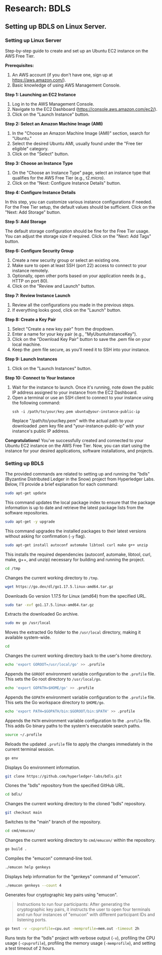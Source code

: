 # Research: BDLS


## Setting up BDLS on Linux Server.

### Setting up Linux Server


Step-by-step guide to create and set up an Ubuntu EC2 instance on the AWS Free Tier.

**Prerequisites:**
1. An AWS account (if you don't have one, sign up at https://aws.amazon.com/).
2. Basic knowledge of using AWS Management Console.

**Step 1: Launching an EC2 Instance**

1. Log in to the AWS Management Console.
2. Navigate to the EC2 Dashboard (https://console.aws.amazon.com/ec2/).
3. Click on the "Launch Instance" button.

**Step 2: Select an Amazon Machine Image (AMI)**

1. In the "Choose an Amazon Machine Image (AMI)" section, search for "Ubuntu."
2. Select the desired Ubuntu AMI, usually found under the "Free tier eligible" category.
3. Click on the "Select" button.

**Step 3: Choose an Instance Type**

1. On the "Choose an Instance Type" page, select an instance type that qualifies for the AWS Free Tier (e.g., t2.micro).
2. Click on the "Next: Configure Instance Details" button.

**Step 4: Configure Instance Details**

In this step, you can customize various instance configurations if needed. For the Free Tier setup, the default values should be sufficient. Click on the "Next: Add Storage" button.

**Step 5: Add Storage**

The default storage configuration should be fine for the Free Tier usage. You can adjust the storage size if required. Click on the "Next: Add Tags" button.

**Step 6: Configure Security Group**

1. Create a new security group or select an existing one.
2. Make sure to open at least SSH (port 22) access to connect to your instance remotely.
3. Optionally, open other ports based on your application needs (e.g., HTTP on port 80).
4. Click on the "Review and Launch" button.

**Step 7: Review Instance Launch**

1. Review all the configurations you made in the previous steps.
2. If everything looks good, click on the "Launch" button.

**Step 8: Create a Key Pair**

1. Select "Create a new key pair" from the dropdown.
2. Enter a name for your key pair (e.g., "MyUbuntuInstanceKey").
3. Click on the "Download Key Pair" button to save the .pem file on your local machine.
4. Keep the .pem file secure, as you'll need it to SSH into your instance.

**Step 9: Launch Instances**

1. Click on the "Launch Instances" button.

**Step 10: Connect to Your Instance**

1. Wait for the instance to launch. Once it's running, note down the public IP address assigned to your instance from the EC2 Dashboard.
2. Open a terminal or use an SSH client to connect to your instance using the following command:
   ```
   ssh -i /path/to/your/key.pem ubuntu@your-instance-public-ip
   ```
   Replace "/path/to/your/key.pem" with the actual path to your downloaded .pem key file and "your-instance-public-ip" with your instance's public IP address.

**Congratulations!** You've successfully created and connected to your Ubuntu EC2 instance on the AWS Free Tier. Now, you can start using the instance for your desired applications, software installations, and projects.

### Setting up BDLS


The provided commands are related to setting up and running the "bdls" (Byzantine Distributed Ledger in the Snow) project from Hyperledger Labs. Below, I'll provide a brief explanation for each command:

```bash
sudo apt-get update
``` 
This command updates the local package index to ensure that the package information is up to date and retrieve the latest package lists from the software repositories.

```bash 
sudo apt-get -y upgrade
```
This command upgrades the installed packages to their latest versions without asking for confirmation (`-y` flag).

```bash 
sudo apt-get install autoconf automake libtool curl make g++ unzip
``` 
This installs the required dependencies (autoconf, automake, libtool, curl, make, g++, and unzip) necessary for building and running the project.

```bash 
cd /tmp
``` 
Changes the current working directory to `/tmp`.

```bash 
wget https://go.dev/dl/go1.17.5.linux-amd64.tar.gz
```
Downloads Go version 1.17.5 for Linux (amd64) from the specified URL.

```bash 
sudo tar -xvf go1.17.5.linux-amd64.tar.gz
```
Extracts the downloaded Go archive.

```bash 
sudo mv go /usr/local
```
Moves the extracted Go folder to the `/usr/local` directory, making it available system-wide.

```bash 
cd
```
Changes the current working directory back to the user's home directory.
```bash 
echo 'export GOROOT=/usr/local/go' >> .profile
``` 
Appends the `GOROOT` environment variable configuration to the `.profile` file. This sets the Go root directory to `/usr/local/go`.

```bash 
echo 'export GOPATH=$HOME/go' >> .profile
```
Appends the `GOPATH` environment variable configuration to the `.profile` file. This sets the Go workspace directory to `$HOME/go`.

```bash 
echo 'export PATH=$GOPATH/bin:$GOROOT/bin:$PATH' >> .profile
``` 
Appends the `PATH` environment variable configuration to the `.profile` file. This adds Go binary paths to the system's executable search paths.

```bash 
source ~/.profile
```
Reloads the updated `.profile` file to apply the changes immediately in the current terminal session.


```bash 
go env
```
Displays Go environment information.

```bash 
git clone https://github.com/hyperledger-labs/bdls.git
```
Clones the "bdls" repository from the specified GitHub URL.

```bash 
cd bdls/
```
Changes the current working directory to the cloned "bdls" repository.

```bash 
git checkout main
```
Switches to the "main" branch of the repository.

```bash 
cd cmd/emucon/
```
Changes the current working directory to `cmd/emucon/` within the repository.

```bash 
go build .
``` 
Compiles the "emucon" command-line tool.

```bash 
./emucon help genkeys
```
Displays help information for the "genkeys" command of "emucon".

```bash 
./emucon genkeys --count 4
```
Generates four cryptographic key pairs using "emucon".

> Instructions to run four participants: After generating the cryptographic key pairs, it instructs the user to open four terminals and run four instances of "emucon" with different participant IDs and listening ports.


```bash 
go test -v -cpuprofile=cpu.out -memprofile=mem.out -timeout 2h
```
Runs tests for the "bdls" project with verbose output (`-v`), profiling the CPU usage (`-cpuprofile`), profiling the memory usage (`-memprofile`), and setting a test timeout of 2 hours.
